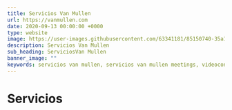 ```yaml
---
title: Servicios Van Mullen
url: https://vanmullen.com
date: 2020-09-13 00:00:00 +0000
type: website
image: https://user-images.githubusercontent.com/63341181/85150740-35a11400-b253-11ea-9a7d-fd3fffc300c0.png
description: Servicios Van Mullen
sub_heading: ServiciosVan Mullen
banner_image: ""
keywords: servicios van mullen, servicios van mullen meetings, videoconferencias, videollamadas seguras
---
```


# Servicios
